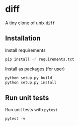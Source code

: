 # diff

A tiny clone of unix `diff`

## Installation

Install requirements
```sh
pip install -r requirements.txt
```


Install as packages (for user)
```sh
python setup.py build
python setup.py install
```

## Run unit tests

Run unit tests with `pytest`
```
pytest -v
```